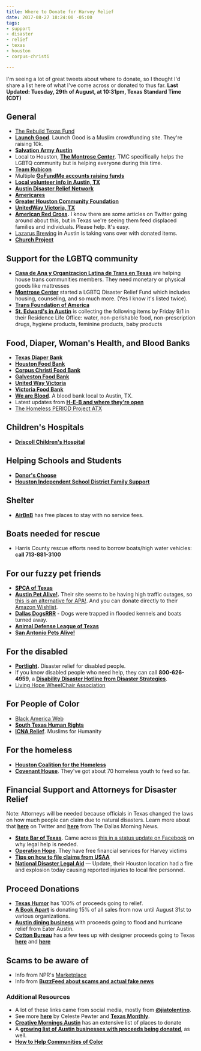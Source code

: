 ```yaml
---
title: Where to Donate for Harvey Relief
date: 2017-08-27 18:24:00 -05:00
tags:
- support
- disaster
- relief
- texas
- houston
- corpus-christi

---
```


 I'm seeing a lot of great tweets about where to donate, so I thought I'd share a list here of what I've come across or donated to thus far. **Last Updated: Tuesday, 29th of August, at 10:31pm, Texas Standard Time (CDT)**

## General
- [The Rebuild Texas Fund](https://www.rebuildtx.org/)
- **[Launch Good](https://www.launchgood.com/project/storm_harvey_emergency_response#!/)**. Launch Good is a Muslim crowdfunding site. They're raising 10k.
- **[Salvation Army Austin](https://give.salvationarmyusa.org/site/Donation2;jsessionid=00000000.app340b?df_id=27651&mfc_pref=T&27651.donation=form1&NONCE_TOKEN=09144B4DDAFD7687A8B0C5937B421EC6)**
- Local to Houston, **[The Montrose Center](https://my.reason2race.com/DNicol/HurricaneHarveyLGBTQDisasterReliefFund2017)**. TMC specifically helps the LGBTQ community but is helping everyone during this time.
- **[Team Rubicon](https://teamrubiconusa.org/)**
- Multiple **[GoFundMe accounts raising funds](https://www.gofundme.com/hurricaneharvey)**
- **[Local volunteer info in Austin, TX](http://austintexas.gov/help)**
- **[Austin Disaster Relief Network](https://adrn.org/disaster-relief/hurricaneharvey/)**
- **[Americares](https://secure.americares.org/site/Donation2?df_id=22188&mfc_pref=T&22188.donation=form1&_ga=2.27797372.1946876975.1503855566-771809081.1503855566)**
- **[Greater Houston Community Foundation](http://ghcf.org/hurricane-relief/)**
- **[UnitedWay Victoria, TX](unitedwayvictoria.org/help )**
- **[American Red Cross](https://www.redcross.org/donate/hurricane-harvey?campname=Harvey&campmedium=aspot).** I know there are some articles on Twitter going around about this, but in Texas we're seeing them feed displaced families and individuals. Please help. It's easy.
- [Lazarus Brewing](http://www.lazarusbrewing.com/) in Austin is taking vans over with donated items. 
- **[Church Project](http://www.churchproject.org/hurricaneharveyresponse)**



## Support for the LGBTQ community
- **[Casa de Ana y Organizacion Latina de Trans en Texas](http://www.latinatranstexas.org/)** are helping house trans communities members. They need monetary or physical goods like mattresses
- **[Montrose Center](https://my.reason2race.com/DNicol/HurricaneHarveyLGBTQDisasterReliefFund2017)** started a LGBTQ Disaster Relief Fund which includes housing, counseling, and so much more. (Yes I know it's listed twice).
- **[Trans Foundation of America
](http://www.tfahouston.com/all-catagories/news/trans-relief-fund/)**
- **[St. Edward's in Austin](https://www.stedwards.edu/campus-living/housing/housing-services)** is collecting the following items by Friday 9/1 in their Residence Life Office: water, non-perishable food, non-prescription drugs, hygiene products, feminine products, baby products

## Food, Diaper, Woman's Health, and Blood Banks
- **[Texas Diaper Bank](texasdiaperbank.org/)**
- **[Houston Food Bank](http://www.houstonfoodbank.org/donate/donate-money/)**
- **[Corpus Christi Food Bank](http://www.foodbankcc.com/)**
- **[Galveston Food Bank](http://www.galvestoncountyfoodbank.org/)**
- **[United Way Victoria](https://www.unitedwayvictoria.org/help)**
- **[Victoria Food Bank](http://www.victoriafoodbank.org/)**
- **[We are Blood](www.weareblood.org/donate-blood/donation-locations)**. A blood bank local to Austin, TX.
- Latest updates from **[H-E-B and where they're open](https://www.heb.com/static-page/Disaster-Relief)**
- [The Homeless PERIOD Project ATX](https://www.youcaring.com/frontstepshomelessshelter-785947)

## Children's Hospitals
- **[Driscoll Children's Hospital](https://co.clickandpledge.com/advanced/default.aspx?wid=45664)**

## Helping Schools and Students
- **[Donor's Choose](https://www.donorschoose.org/hurricane-harvey)**
- **[Houston Independent School District Family Support](http://www.houstonisd.org/Page/164281)**

## Shelter
- **[AirBnB](https://www.airbnb.com/disaster/hurricaneharveyevacuees?sf109003285=1)** has free places to stay with no service fees. 

## Boats needed for rescue
- Harris County rescue efforts need to borrow boats/high water vehicles: **call 713-881-3100**

## For our fuzzy pet friends
- **[SPCA of Texas](http://spca.org/give)**
- **[Austin Pet Alive!](https://www.austinpetsalive.org/hurricane-harvey-evacuations/).** Their site seems to be having high traffic outages, so [this is an alternative for APA!](https://t.co/pGfccAoGQe). And you can donate directly to their [Amazon Wishlist](https://www.amazon.com/registry/wishlist/E82TAHUQLYW8/ref=cm_sw_r_cp_ep_ws_o.dOzb4M9214S).
- **[Dallas DogsRRR](https://www.dallasdogrrr.org/)** - Dogs were trapped in flooded kennels and boats turned away.
- **[Animal Defense League of Texas](https://adltexas.org/)**
- **[San Antonio Pets Alive!](http://www.sanantoniopetsalive.org/)**

## For the disabled
- **[Portlight](http://portlight.org).** Disaster relief for disabled people.
- If you know disabled people who need help, they can call **800-626-4959**, a **[Disability Disaster Hotline from Disaster Strategies](http://disasterstrategies.org/application/files/3815/0370/1936/DisasterSurvivors-Hotline.pdf)**.
- [Living Hope WheelChair Association](http://www.lhwassociation.org/donate)

## For People of Color
- [Black America Web ](https://blackamericaweb.com/black-america-web-relief-fund/)
- **[South Texas Human Rights](https://southtexashumanrights.org/make-a-donation/)**
- **[ICNA Relief](https://www.icnarelief.org/wp/)**. Muslims for Humanity

## For the homeless
- **[Houston Coalition for the Homeless](https://www.homelesshouston.org/take-action/donate/)**
- **[Covenant House](https://www.covenanthouse.org/donation-options/donate-now)**. They've got about 70 homeless youth to feed so far.

## Financial Support and Attorneys for Disaster Relief
Note: Attorneys will be needed because officials in Texas changed the laws on how much people can claim due to natural disasters. Learn more about that **[here](https://twitter.com/MsSamAdams/status/902202431542525953)** on Twitter and **[here](https://www.dallasnews.com/news/texas-legislature/2017/08/28/lawyers-harvey-victims-file-insurance-claims-law-changes-sept-1-risk-losing-money)** from The Dallas Morning News.

- **[State Bar of Texas](https://www.texasbar.com/AM/Template.cfm?Section=Disaster_Relief_Resources1&Template=%2FCM%2FHTMLDisplay.cfm&ContentID=29730)**. Came across [this in a status update on Facebook](https://www.facebook.com/ivan.turingan/posts/1649329761766524) on why legal help is needed.
- **[Operation Hope](https://www.operationhope.org/hope-coalition-america)**. They have free financial services for Harvey victims
- **[Tips on how to file claims from USAA](https://communities.usaa.com/t5/USAA-News/USAA-Offers-Tips-on-How-to-File-Claims-After-Hurricane-Harvey/ba-p/135513?sf61899364=1)**
- **[National Disaster Legal Aid](https://www.disasterlegalaid.org/)** — Update, their Houston location had a fire and explosion today causing reported injuries to local fire personnel.

## Proceed Donations
- **[Texas Humor](https://txhumor.com/)** has 100% of proceeds going to relief.
- **[A Book Apart](https://abookapart.com/blogs/press/hurricane-harvey)** is donating 15% of all sales from now until August 31st to various organizations.
- **[Austin dining business](http://dining.blog.austin360.com/2017/08/28/austin-restaurants-and-bars-donating-to-hurricane-harvey-flood-relief/)** with proceeds going to flood and hurricane relief from Eater Austin.
- **[Cotton Bureau](http://www.cottonbureau.com)** has a few tees up with designer proceeds going to Texas **[here](https://cottonbureau.com/products/texas-4)** and **[here](https://cottonbureau.com/products/lets-do-it-for-texas-yall)**

## Scams to be aware of
- Info from NPR's [Marketplace](https://www.marketplace.org/2017/08/29/life/hurricane-harvey-flooding-dredges-scams-and-hoaxes)
- Info from **[BuzzFeed about scams and actual fake news](https://www.buzzfeed.com/mbvd/false-information-about-texas-storm?utm_term=.lw2r7A4lV#.btx8xAWlX)**

### Additional Resources
- A lot of these links came from social media, mostly from **[@jiatolentino](https://twitter.com/jiatolentino/status/901851531577884674)**. 
- See more **[here](https://medium.com/@Celeste_pewter/how-to-help-the-victims-of-hurricane-harvey-f876ae7e7ed)** by Celeste Pewter and **[Texas Monthly](http://www.texasmonthly.com/the-daily-post/ways-can-help-people-hurricane-harvey/)**. 
- **[Creative Mornings Austin](https://docs.google.com/document/d/1ETBukCFXjV6hhSfKU2qE0tjvas6PqFt2pKhmKkg2f5A/edit)** has an extensive list of places to donate 
- A **[growing list of Austin businesses with proceeds being donated](https://docs.google.com/spreadsheets/d/1t-qHvcOa7ukKi2pqqDdSFhAj-w8vXhbvtIib0rT7MYA/edit#gid=0)**, as well.
- **[How to Help Communities of Color](http://www.colorlines.com/articles/how-donate-money-and-other-aid-communities-color-houston)**
